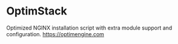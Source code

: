 # OptimStack
 Optimized NGINX installation script with extra module support and configuration. https://optimengine.com
